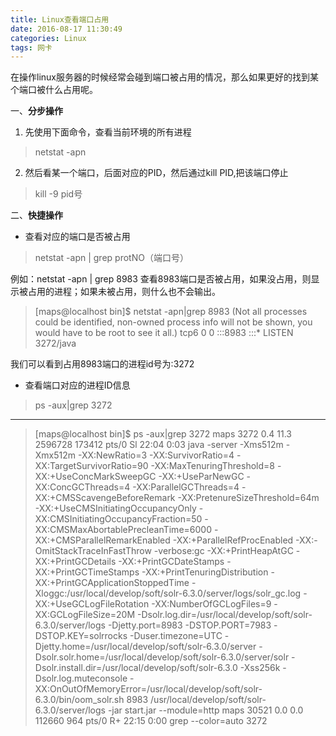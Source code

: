 ```yaml
---
title: Linux查看端口占用
date: 2016-08-17 11:30:49
categories: Linux
tags: 网卡
---
```

在操作linux服务器的时候经常会碰到端口被占用的情况，那么如果更好的找到某个端口被什么占用呢。

一、**分步操作**

1. 先使用下面命令，查看当前环境的所有进程
	
> netstat  -apn

2. 然后看某一个端口，后面对应的PID，然后通过kill  PID,把该端口停止

> kill -9 pid号
	
二、**快捷操作**

- 查看对应的端口是否被占用

> netstat  -apn | grep  protNO（端口号）

例如：netstat -apn | grep 8983  查看8983端口是否被占用，如果没占用，则显示被占用的进程；如果未被占用，则什么也不会输出。

>[maps@localhost bin]$ netstat -apn|grep 8983
    (Not all processes could be identified, non-owned process info
    will not be shown, you would have to be root to see it all.)
    tcp6       0      0 :::8983                 :::*                    LISTEN      3272/java 
    
  我们可以看到占用8983端口的进程id号为:3272
 
- 查看端口对应的进程ID信息
  
> ps -aux|grep 3272

------

>	[maps@localhost bin]$ ps -aux|grep 3272
    maps      3272  0.4 11.3 2596728 173412 pts/0  Sl   22:04   0:03 java -server -Xms512m -Xmx512m -XX:NewRatio=3 -XX:SurvivorRatio=4 -XX:TargetSurvivorRatio=90 -XX:MaxTenuringThreshold=8 -XX:+UseConcMarkSweepGC -XX:+UseParNewGC -XX:ConcGCThreads=4 -XX:ParallelGCThreads=4 -XX:+CMSScavengeBeforeRemark -XX:PretenureSizeThreshold=64m -XX:+UseCMSInitiatingOccupancyOnly -XX:CMSInitiatingOccupancyFraction=50 -XX:CMSMaxAbortablePrecleanTime=6000 -XX:+CMSParallelRemarkEnabled -XX:+ParallelRefProcEnabled -XX:-OmitStackTraceInFastThrow -verbose:gc -XX:+PrintHeapAtGC -XX:+PrintGCDetails -XX:+PrintGCDateStamps -XX:+PrintGCTimeStamps -XX:+PrintTenuringDistribution -XX:+PrintGCApplicationStoppedTime -Xloggc:/usr/local/develop/soft/solr-6.3.0/server/logs/solr_gc.log -XX:+UseGCLogFileRotation -XX:NumberOfGCLogFiles=9 -XX:GCLogFileSize=20M -Dsolr.log.dir=/usr/local/develop/soft/solr-6.3.0/server/logs -Djetty.port=8983 -DSTOP.PORT=7983 -DSTOP.KEY=solrrocks -Duser.timezone=UTC -Djetty.home=/usr/local/develop/soft/solr-6.3.0/server -Dsolr.solr.home=/usr/local/develop/soft/solr-6.3.0/server/solr -Dsolr.install.dir=/usr/local/develop/soft/solr-6.3.0 -Xss256k -Dsolr.log.muteconsole -XX:OnOutOfMemoryError=/usr/local/develop/soft/solr-6.3.0/bin/oom_solr.sh 8983 /usr/local/develop/soft/solr-6.3.0/server/logs -jar start.jar --module=http
    maps     30521  0.0  0.0 112660   964 pts/0    R+   22:15   0:00 grep --color=auto 3272